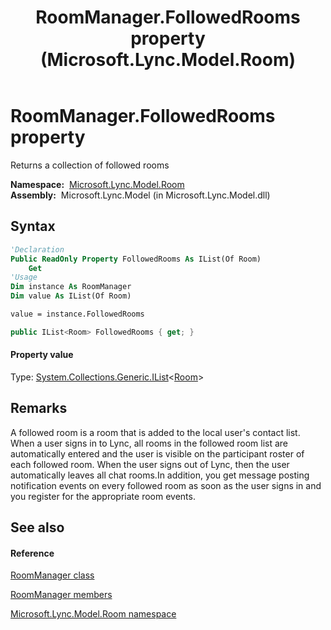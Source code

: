 ﻿---
title: RoomManager.FollowedRooms property  (Microsoft.Lync.Model.Room)
TOCTitle: 'FollowedRooms property '
ms:assetid: P:Microsoft.Lync.Model.Room.RoomManager.FollowedRooms_DI_3_UC_OCS14MrefLyncWPF
ms:mtpsurl: https://msdn.microsoft.com/en-us/library/microsoft.lync.model.room.roommanager.followedrooms_di_3_uc_ocs14mreflyncwpf(v=office.15)
ms:contentKeyID: 48597121
ms.date: 07/28/2014
mtps_version: v=office.15
f1_keywords:
- Microsoft.Lync.Model.Room.RoomManager.FollowedRooms
dev_langs:
- CSharp
- JScript
- VB
- other
---

# RoomManager.FollowedRooms property

Returns a collection of followed rooms

**Namespace:**  [Microsoft.Lync.Model.Room](microsoft-lync-model-room-namespace_2.md)  
**Assembly:**  Microsoft.Lync.Model (in Microsoft.Lync.Model.dll)

## Syntax

``` vb
'Declaration
Public ReadOnly Property FollowedRooms As IList(Of Room)
    Get
'Usage
Dim instance As RoomManager
Dim value As IList(Of Room)

value = instance.FollowedRooms
```

``` csharp
public IList<Room> FollowedRooms { get; }
```

#### Property value

Type: [System.Collections.Generic.IList](http://msdn2.microsoft.com/en-us/library/5y536ey6)\<[Room](room-class-microsoft-lync-model-room_2.md)\>  

## Remarks

A followed room is a room that is added to the local user's contact list. When a user signs in to Lync, all rooms in the followed room list are automatically entered and the user is visible on the participant roster of each followed room. When the user signs out of Lync, then the user automatically leaves all chat rooms.In addition, you get message posting notification events on every followed room as soon as the user signs in and you register for the appropriate room events.

## See also

#### Reference

[RoomManager class](roommanager-class-microsoft-lync-model-room_2.md)

[RoomManager members](roommanager-members-microsoft-lync-model-room_2.md)

[Microsoft.Lync.Model.Room namespace](microsoft-lync-model-room-namespace_2.md)

